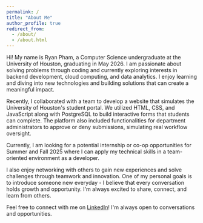 ```yaml
---
permalink: /
title: "About Me"
author_profile: true
redirect_from: 
  - /about/
  - /about.html
---
```


Hi! My name is Ryan Pham, a Computer Science undergraduate at the University of Houston, graduating in May 2026. I am passionate about solving problems through coding and currently exploring interests in backend development, cloud computing, and data analytics. I enjoy learning and diving into new technologies and building solutions that can create a meaningful impact.

Recently, I collaborated with a team to develop a website that simulates the University of Houston's student portal. We utilized HTML, CSS, and JavaScript along with PostgreSQL to build interactive forms that students can complete. The platform also included functionalities for department administrators to approve or deny submissions, simulating real workflow oversight.

Currently, I am looking for a potential internship or co-op opportunities for Summer and Fall 2025 where I can apply my technical skills in a team-oriented environment as a developer.

I also enjoy networking with others to gain new experiences and solve challenges through teamwork and innovation. One of my personal goals is to introduce someone new everyday - I believe that every conversation holds growth and opportunity. I'm always excited to share, connect, and learn from others.

Feel free to connect with me on [LinkedIn](www.linkedin.com/in/ryan-pham0306)! I'm always open to conversations and opportunities.




